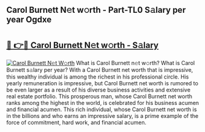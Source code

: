 ## Carol Burnett N𝚎t w𝚘rth - Part-TL0 S𝚊lary per year Ogdxe

# <h2><a href="http://gc4qvq1.nevu.top/?p=Carol+Burnett">🔗 👉🔴 Carol Burnett N𝚎t w𝚘rth - S𝚊lary</a></h2>

[![Carol Burnett N𝚎t W𝚘rth](https://i.imgur.com/Oavwk0R.jpeg)](http://gc4qvq1.nevu.top/?p=Carol+Burnett)
What is Carol Burnett n𝚎t w𝚘rth? What is Carol Burnett s𝚊lary per year?
With a Carol Burnett net worth that is impressive, this wealthy individual is among the richest in his professional circle. His yearly remuneration is impressive, but Carol Burnett net worth is rumored to be even larger as a result of his diverse business activities and extensive real estate portfolio. This prosperous man, whose Carol Burnett net worth ranks among the highest in the world, is celebrated for his business acumen and financial acumen. This rich individual, whose Carol Burnett net worth is in the billions and who earns an impressive salary, is a prime example of the force of commitment, hard work, and financial acumen.
